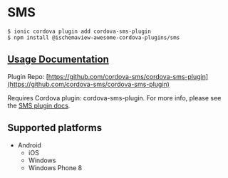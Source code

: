 # SMS

```
$ ionic cordova plugin add cordova-sms-plugin
$ npm install @ischemaview-awesome-cordova-plugins/sms
```

## [Usage Documentation](https://danielsogl.gitbook.io/awesome-cordova-plugins/plugins/sms/)

Plugin Repo: [https://github.com/cordova-sms/cordova-sms-plugin](https://github.com/cordova-sms/cordova-sms-plugin)

Requires Cordova plugin: cordova-sms-plugin. For more info, please see the [SMS plugin docs](https://github.com/cordova-sms/cordova-sms-plugin).

## Supported platforms

- Android
  - iOS
  - Windows
  - Windows Phone 8
  


